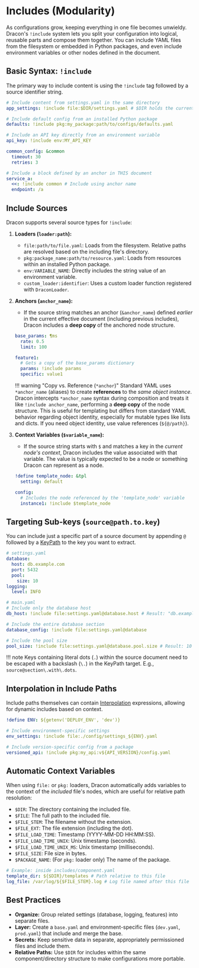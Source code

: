 # Includes (Modularity)

As configurations grow, keeping everything in one file becomes unwieldy. Dracon's `!include` system lets you split your configuration into logical, reusable parts and compose them together.
You can include YAML files from the filesystem or embedded in Python packages, and even include environment variables or other nodes defined in the document.

## Basic Syntax: `!include`

The primary way to include content is using the `!include` tag followed by a source identifier string.

```yaml
# Include content from settings.yaml in the same directory
app_settings: !include file:$DIR/settings.yaml # $DIR holds the current file's directory. see [Automatic Context Variables](#automatic-context-variables)

# Include default config from an installed Python package
defaults: !include pkg:my_package:path/to/configs/defaults.yaml

# Include an API key directly from an environment variable
api_key: !include env:MY_API_KEY

common_config: &common
  timeout: 30
  retries: 3

# Include a block defined by an anchor in THIS document
service_a:
  <<: !include common # Include using anchor name
  endpoint: /a
```

## Include Sources

Dracon supports several source types for `!include`:

1.  **Loaders (`loader:path`):**

    - `file:path/to/file.yaml`: Loads from the filesystem. Relative paths are resolved based on the including file's directory.
    - `pkg:package_name:path/to/resource.yaml`: Loads from resources within an installed Python package.
    - `env:VARIABLE_NAME`: Directly includes the string value of an environment variable.
    - `custom_loader:identifier`: Uses a custom loader function registered with `DraconLoader`.

2.  **Anchors (`anchor_name`):**

    - If the source string matches an anchor (`&anchor_name`) defined _earlier_ in the current effective document (including previous includes), Dracon includes a **deep copy** of the anchored node structure.

    ```yaml
    base_params: ¶ms
      rate: 0.5
      limit: 100

    feature1:
      # Gets a copy of the base_params dictionary
      params: !include params
      specific: value1
    ```

    !!! warning "Copy vs. Reference (`*anchor`)"
    Standard YAML uses `*anchor_name` (aliases) to create **references** to the _same object instance_. Dracon intercepts `*anchor_name` syntax during composition and treats it like `!include anchor_name`, performing a **deep copy** of the node structure. This is useful for templating but differs from standard YAML behavior regarding object identity, especially for mutable types like lists and dicts. If you need object identity, use value references (`${@/path}`).

3.  **Context Variables (`$variable_name`):**

    - If the source string starts with `$` and matches a key in the _current node's context_, Dracon includes the value associated with that variable. The value is typically expected to be a node or something Dracon can represent as a node.

    ```yaml
    !define template_node: &tpl
      setting: default

    config:
      # Includes the node referenced by the 'template_node' variable
      instance1: !include $template_node
    ```

## Targeting Sub-keys (`source@path.to.key`)

You can include just a specific part of a source document by appending `@` followed by a [KeyPath](keypaths.md) to the key you want to extract.

```yaml
# settings.yaml
database:
  host: db.example.com
  port: 5432
  pool:
    size: 10
logging:
  level: INFO
```

```yaml
# main.yaml
# Include only the database host
db_host: !include file:settings.yaml@database.host # Result: "db.example.com"

# Include the entire database section
database_config: !include file:settings.yaml@database

# Include the pool size
pool_size: !include file:settings.yaml@database.pool.size # Result: 10
```

!!! note
Keys containing literal dots (`.`) within the source document need to be escaped with a backslash (`\.`) in the KeyPath target. E.g., `source@section\.with\.dots`.

## Interpolation in Include Paths

Include paths themselves can contain [Interpolation](interpolation.md) expressions, allowing for dynamic includes based on context.

```yaml
!define ENV: ${getenv('DEPLOY_ENV', 'dev')}

# Include environment-specific settings
env_settings: !include file:./config/settings_${ENV}.yaml

# Include version-specific config from a package
versioned_api: !include pkg:my_api:v${API_VERSION}/config.yaml
```

## Automatic Context Variables

When using `file:` or `pkg:` loaders, Dracon automatically adds variables to the context of the _included_ file's nodes, which are useful for relative path resolution:

- `$DIR`: The directory containing the included file.
- `$FILE`: The full path to the included file.
- `$FILE_STEM`: The filename without the extension.
- `$FILE_EXT`: The file extension (including the dot).
- `$FILE_LOAD_TIME`: Timestamp (YYYY-MM-DD HH:MM:SS).
- `$FILE_LOAD_TIME_UNIX`: Unix timestamp (seconds).
- `$FILE_LOAD_TIME_UNIX_MS`: Unix timestamp (milliseconds).
- `$FILE_SIZE`: File size in bytes.
- `$PACKAGE_NAME`: (For `pkg:` loader only) The name of the package.

```yaml
# Example: inside includes/component.yaml
template_dir: ${$DIR}/templates # Path relative to this file
log_file: /var/log/${$FILE_STEM}.log # Log file named after this file
```

## Best Practices

- **Organize:** Group related settings (database, logging, features) into separate files.
- **Layer:** Create a `base.yaml` and environment-specific files (`dev.yaml`, `prod.yaml`) that include and merge the base.
- **Secrets:** Keep sensitive data in separate, appropriately permissioned files and include them.
- **Relative Paths:** Use `$DIR` for includes within the same component/directory structure to make configurations more portable.
